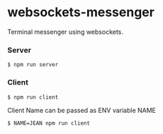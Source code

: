 # websockets-messenger


Terminal messenger using websockets.


### Server
```
$ npm run server
```

### Client
```
$ npm run client 
```

Client Name can be passed as ENV variable NAME

```
$ NAME=JEAN npm run client 
```
